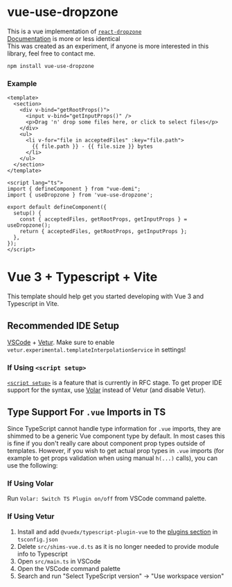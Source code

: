 # vue-use-dropzone

This is a vue implementation of [`react-dropzone`](https://github.com/react-dropzone/react-dropzone)  
[Documentation](https://react-dropzone.js.org/) is more or less identical  
This was created as an experiment, if anyone is more interested in this library, feel free to contact me.

```shell
npm install vue-use-dropzone
```

### Example

```vue
<template>
  <section>
    <div v-bind="getRootProps()">
      <input v-bind="getInputProps()" />
      <p>Drag 'n' drop some files here, or click to select files</p>
    </div>
    <ul>
      <li v-for="file in acceptedFiles" :key="file.path">
        {{ file.path }} - {{ file.size }} bytes
      </li>
    </ul>
  </section>
</template>

<script lang="ts">
import { defineComponent } from "vue-demi";
import { useDropzone } from 'vue-use-dropzone';

export default defineComponent({
  setup() {
    const { acceptedFiles, getRootProps, getInputProps } = useDropzone();
    return { acceptedFiles, getRootProps, getInputProps };
  },
});
</script>

```


# Vue 3 + Typescript + Vite

This template should help get you started developing with Vue 3 and Typescript in Vite.

## Recommended IDE Setup

[VSCode](https://code.visualstudio.com/) + [Vetur](https://marketplace.visualstudio.com/items?itemName=octref.vetur). Make sure to enable `vetur.experimental.templateInterpolationService` in settings!

### If Using `<script setup>`

[`<script setup>`](https://github.com/vuejs/rfcs/pull/227) is a feature that is currently in RFC stage. To get proper IDE support for the syntax, use [Volar](https://marketplace.visualstudio.com/items?itemName=johnsoncodehk.volar) instead of Vetur (and disable Vetur).

## Type Support For `.vue` Imports in TS

Since TypeScript cannot handle type information for `.vue` imports, they are shimmed to be a generic Vue component type by default. In most cases this is fine if you don't really care about component prop types outside of templates. However, if you wish to get actual prop types in `.vue` imports (for example to get props validation when using manual `h(...)` calls), you can use the following:

### If Using Volar

Run `Volar: Switch TS Plugin on/off` from VSCode command palette.

### If Using Vetur

1. Install and add `@vuedx/typescript-plugin-vue` to the [plugins section](https://www.typescriptlang.org/tsconfig#plugins) in `tsconfig.json`
2. Delete `src/shims-vue.d.ts` as it is no longer needed to provide module info to Typescript
3. Open `src/main.ts` in VSCode
4. Open the VSCode command palette
5. Search and run "Select TypeScript version" -> "Use workspace version"
